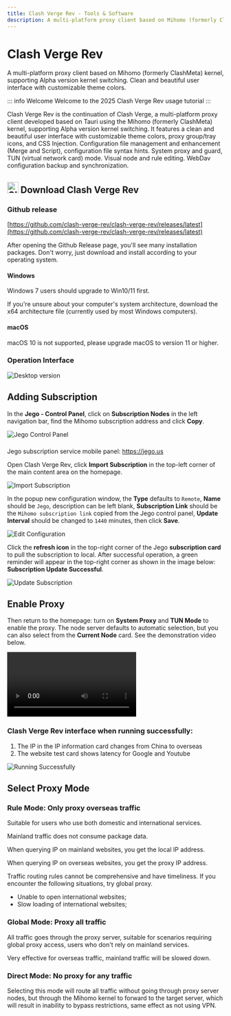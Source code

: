 ```yaml
---
title: Clash Verge Rev - Tools & Software
description: A multi-platform proxy client based on Mihomo (formerly ClashMeta) kernel, supporting Alpha version kernel switching. Clean and beautiful user interface with customizable theme colors.
---
```


# Clash Verge Rev

A multi-platform proxy client based on Mihomo (formerly ClashMeta) kernel, supporting Alpha version kernel switching. Clean and beautiful user interface with customizable theme colors.

::: info Welcome
Welcome to the 2025 Clash Verge Rev usage tutorial
:::

Clash Verge Rev is the continuation of Clash Verge, a multi-platform proxy client developed based on Tauri using the Mihomo (formerly ClashMeta) kernel, supporting Alpha version kernel switching. It features a clean and beautiful user interface with customizable theme colors, proxy group/tray icons, and CSS Injection. Configuration file management and enhancement (Merge and Script), configuration file syntax hints. System proxy and guard, TUN (virtual network card) mode. Visual node and rule editing. WebDav configuration backup and synchronization.

## <img src="/images/clashvergelogo.png" width="26" height="26" alt="Clash Verge Rev"> Download Clash Verge Rev

### Github release
[https://github.com/clash-verge-rev/clash-verge-rev/releases/latest](https://github.com/clash-verge-rev/clash-verge-rev/releases/latest)

After opening the Github Release page, you'll see many installation packages. Don't worry, just download and install according to your operating system.

#### Windows
Windows 7 users should upgrade to Win10/11 first.

If you're unsure about your computer's system architecture, download the x64 architecture file (currently used by most Windows computers).

#### macOS
macOS 10 is not supported, please upgrade macOS to version 11 or higher.

### Operation Interface

<img src="/images/screenshot-20250807-123729.png" alt="Desktop version">

## Adding Subscription

In the **Jego - Control Panel**, click on **Subscription Nodes** in the left navigation bar, find the Mihomo subscription address and click **Copy**.

<img src="/images/image_spaces_2FtaiByLw8cj0IZKJTlaiM_2Fuploads_2Fbf6ZGnMBZioZr9rD5P5J_2Fimage_2.png" alt="Jego Control Panel">

<div class="tip custom-block" style="padding-top: 8px">

Jego subscription service mobile panel: <https://jego.us>

</div>

Open Clash Verge Rev, click **Import Subscription** in the top-left corner of the main content area on the homepage.

<img src="/images/screenshot-20250807-121741.png" alt="Import Subscription">

In the popup new configuration window, the **Type** defaults to `Remote`, **Name** should be `Jego`, description can be left blank, **Subscription Link** should be the `Mihomo subscription link` copied from the Jego control panel, **Update Interval** should be changed to `1440` minutes, then click **Save**.

<img src="/images/screenshot-20250807-121847.png" alt="Edit Configuration">

Click the **refresh icon** in the top-right corner of the Jego **subscription card** to pull the subscription to local. After successful operation, a green reminder will appear in the top-right corner as shown in the image below: **Subscription Update Successful**.

<img src="/images/screenshot-20250807-121933.png" alt="Update Subscription">

## Enable Proxy

Then return to the homepage: turn on **System Proxy** and **TUN Mode** to enable the proxy. The node server defaults to automatic selection, but you can also select from the **Current Node** card. See the demonstration video below.

<video src="/videos/20250807-122133.mp4" controls></video>

### Clash Verge Rev interface when running successfully:

1. The IP in the IP information card changes from China to overseas
2. The website test card shows latency for Google and Youtube

<img src="/images/screenshot-20250807-130145.png" alt="Running Successfully">

## Select Proxy Mode

### **Rule Mode: Only proxy overseas traffic**

Suitable for users who use both domestic and international services.

Mainland traffic does not consume package data.

When querying IP on mainland websites, you get the local IP address.

When querying IP on overseas websites, you get the proxy IP address.

Traffic routing rules cannot be comprehensive and have timeliness. If you encounter the following situations, try global proxy.

* Unable to open international websites;
* Slow loading of international websites;

### **Global Mode: Proxy all traffic**

All traffic goes through the proxy server, suitable for scenarios requiring global proxy access, users who don't rely on mainland services.

Very effective for overseas traffic, mainland traffic will be slowed down.

### **Direct Mode: No proxy for any traffic**

Selecting this mode will route all traffic without going through proxy server nodes, but through the Mihomo kernel to forward to the target server, which will result in inability to bypass restrictions, same effect as not using VPN.
